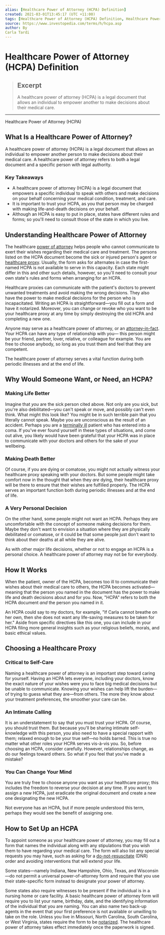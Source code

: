 ```yaml
---
alias: [Healthcare Power of Attorney (HCPA) Definition]
created: 2021-03-01T13:45:17 (UTC +11:00)
tags: [Healthcare Power of Attorney (HCPA) Definition, Healthcare Power of Attorney (HCPA)]
source: https://www.investopedia.com/terms/h/hcpa.asp
author: By
Carla Tardi
---
```


# Healthcare Power of Attorney (HCPA) Definition

> ## Excerpt
> A healthcare power of attorney (HCPA) is a legal document that allows an individual to empower another to make decisions about their medical care.

---

Healthcare Power of Attorney (HCPA)
## What Is a Healthcare Power of Attorney?

A healthcare power of attorney (HCPA) is a legal document that allows an individual to empower another person to make decisions about their medical care. A healthcare power of attorney refers to both a legal document and a specific person with legal authority.

### Key Takeaways

-   A healthcare power of attorney (HCPA) is a legal document that empowers a specific individual to speak with others and make decisions on your behalf concerning your medical condition, treatment, and care.
-   It is important to trust your HCPA, as you that person may be charged with making life-and-death decisions on your behalf.
-   Although an HCPA is easy to put in place, states have different rules and forms; so you'll need to consult those of the state in which you live.

## Understanding Healthcare Power of Attorney

The healthcare [power of attorney](https://www.investopedia.com/terms/p/powerofattorney.asp) helps people who cannot communicate to exert their wishes regarding their medical care and treatment. The persons listed on the HCPA document become the sick or injured person's agent or [healthcare proxy](https://www.investopedia.com/terms/p/proxydirective.asp). Usually, the form asks for alternates in case the first-named HCPA is not available to serve in this capacity. Each state might differ in this and other such details, however, so you'll need to consult your own state's rules and forms when arranging for an HCPA.

Healthcare proxies can communicate with the patient's doctors to prevent unwanted treatments and avoid making the wrong decisions. They also have the power to make medical decisions for the person who is incapacitated. Writing an HCPA is straightforward—you fill out a form and have it notarized. Moreover, you can change or revoke who you want to be your healthcare proxy at any time by simply destroying the old HCPA and completing a new one.

Anyone may serve as a healthcare power of attorney, or an [attorney-in-fact](https://www.investopedia.com/terms/a/attorneyinfact.asp). Your HCPA can have any type of relationship with you— this person might be your friend, partner, lover, relative, or colleague for example. You are free to choose anybody, so long as you trust them and feel that they are competent.

The healthcare power of attorney serves a vital function during both periodic illnesses and at the end of life.

## Why Would Someone Want, or Need, an HCPA?

### Making Life Better

Imagine that _you_ are the sick person cited above. Not only are you sick, but you're also debilitated—you can't speak or move, and possibly can't even think. What might this look like? You might be in such terrible pain that you literally cannot speak. Maybe you are unconscious as the result of an accident. Perhaps you are a [terminally ill](https://www.investopedia.com/terms/t/terminallyill.asp) patient who has entered into a coma. If you've ever found yourself in these types of situations, and come out alive, you likely would have been grateful that your HCPA was in place to communicate with your doctors and others for the sake of your wellbeing.

### Making Death Better

Of course, if you are dying or comatose, you might not actually witness your healthcare proxy speaking with your doctors. But some people might take comfort now in the thought that when they _are_ dying, their healthcare proxy will be there to ensure that their wishes are fulfilled properly. The HCPA serves an important function both during periodic illnesses and at the end of life.

### A Very Personal Decision

On the other hand, some people might not want an HCPA. Perhaps they are uncomfortable with the concept of someone making decisions for them. Maybe they don't want to envision a situation where they are physically debilitated or comatose, or it could be that some people just don't want to think about their deaths at all while they are alive.

As with other major life decisions, whether or not to engage an HCPA is a personal choice. A healthcare power of attorney may not be for everybody.

## How It Works

When the patient, owner of the HCPA, becomes too ill to communicate their wishes about their medical care to others, the HCPA becomes activated—meaning that the person you named in the document has the power to make life and death decisions about and for you. Now, "HCPA" refers to both the HCPA document _and_ the person you named in it.

An HCPA could say to my doctors, for example, "If Carla cannot breathe on her own, then she does not want any life-saving measures to be taken for her." Aside from specific directives like this one, you can include in your HCPA filing more general insights such as your religious beliefs, morals, and basic ethical values.

## Choosing a Healthcare Proxy

### Critical to Self-Care

Naming a healthcare power of attorney is an important step toward caring for yourself. Having an HCPA lets everyone, including your doctors, know the exact nature of your wishes were you to face big medical decisions but be unable to communicate. Knowing your wishes can help lift the burden—of trying to guess what they are—from others. The more they know about your treatment preferences, the smoother your care can be.

### An Intimate Calling

It is an understatement to say that you must trust your HCPA. Of course, you should trust them. But because you'll be sharing intimate self-knowledge with this person, you also need to have a special rapport with them; relaxed enough to be your true self—no holds barred. This is true no matter what other roles your HCPA serves vis-à-vis you. So, before choosing an HCPA, consider carefully. However, relationships change, as do our feelings toward others. So what if you feel that you've made a mistake?

### You Can Change Your Mind

You are truly free to choose anyone you want as your healthcare proxy; this includes the freedom to reverse your decision at any time. If you want to assign a new HCPA, just eradicate the original document and create a new one designating the new HCPA.

Not everyone has an HCPA, but if more people understood this term, perhaps they would see the benefit of assigning one.

## How to Set Up an HCPA

To appoint someone as your healthcare power of attorney, you may fill out a form that names the individual along with any stipulations that you wish them to have regarding your medical care. The form will also list any special requests you may have, such as asking for a [do-not-resuscitate](https://www.investopedia.com/terms/a/advancedirective.asp) (DNR) order and avoiding interventions that will extend your life.

Some states—namely Indiana, New Hampshire, Ohio, Texas, and Wisconsin—do not permit a universal power-of-attorney form and require that you use their state-specific form instead to designate your power of attorney.

Some states also require witnesses to be present if the individual is in a nursing home or care facility. A basic healthcare power of attorney form will require you to list your name, birthday, date, and the identifying information of the individual that you are naming. You can also name two back-up agents in the event that your first preference is not available or unwilling to take on the role. Unless you live in Missouri, North Carolina, South Carolina, or West Virginia, states require the form to be [notarized](https://www.investopedia.com/terms/n/notarize.asp). The healthcare power of attorney takes effect immediately once the paperwork is signed.
